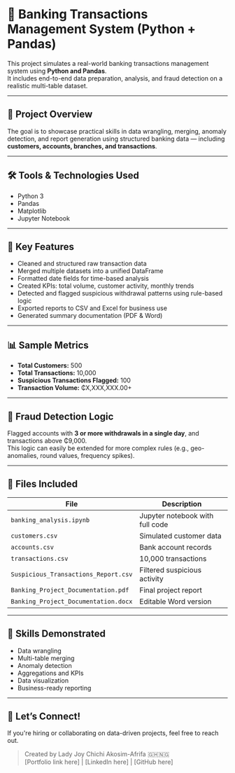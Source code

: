 # 🏦 Banking Transactions Management System (Python + Pandas)

This project simulates a real-world banking transactions management system using **Python and Pandas**.  
It includes end-to-end data preparation, analysis, and fraud detection on a realistic multi-table dataset.

---

## 📌 Project Overview

The goal is to showcase practical skills in data wrangling, merging, anomaly detection, and report generation using structured banking data — including **customers, accounts, branches, and transactions**.

---

## 🛠 Tools & Technologies Used

- Python 3
- Pandas
- Matplotlib
- Jupyter Notebook

---

## 🎯 Key Features

- Cleaned and structured raw transaction data
- Merged multiple datasets into a unified DataFrame
- Formatted date fields for time-based analysis
- Created KPIs: total volume, customer activity, monthly trends
- Detected and flagged suspicious withdrawal patterns using rule-based logic
- Exported reports to CSV and Excel for business use
- Generated summary documentation (PDF & Word)

---

## 📊 Sample Metrics

- **Total Customers:** 500  
- **Total Transactions:** 10,000  
- **Suspicious Transactions Flagged:** 100  
- **Transaction Volume:** ₵X,XXX,XXX.00+

---

## 🚨 Fraud Detection Logic

Flagged accounts with **3 or more withdrawals in a single day**, and transactions above ₵9,000.  
This logic can easily be extended for more complex rules (e.g., geo-anomalies, round values, frequency spikes).

---

## 📂 Files Included

| File | Description |
|------|-------------|
| `banking_analysis.ipynb` | Jupyter notebook with full code |
| `customers.csv` | Simulated customer data |
| `accounts.csv` | Bank account records |
| `transactions.csv` | 10,000 transactions |
| `Suspicious_Transactions_Report.csv` | Filtered suspicious activity |
| `Banking_Project_Documentation.pdf` | Final project report |
| `Banking_Project_Documentation.docx` | Editable Word version |

---

## 💼 Skills Demonstrated

- Data wrangling
- Multi-table merging
- Anomaly detection
- Aggregations and KPIs
- Data visualization
- Business-ready reporting

---

## 📣 Let’s Connect!

If you're hiring or collaborating on data-driven projects, feel free to reach out.

> Created by Lady Joy Chichi Akosim-Afrifa 🇬🇭🇳🇬  
> [Portfolio link here] | [LinkedIn here] | [GitHub here]
